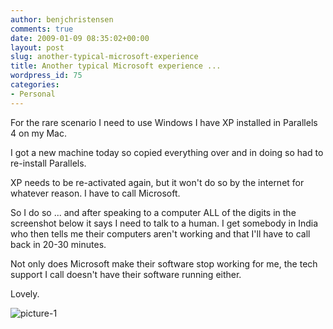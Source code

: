 ```yaml
---
author: benjchristensen
comments: true
date: 2009-01-09 08:35:02+00:00
layout: post
slug: another-typical-microsoft-experience
title: Another typical Microsoft experience ...
wordpress_id: 75
categories:
- Personal
---
```


For the rare scenario I need to use Windows I have XP installed in Parallels 4 on my Mac.

I got a new machine today so copied everything over and in doing so had to re-install Parallels. 

XP needs to be re-activated again, but it won't do so by the internet for whatever reason. I have to call Microsoft.

So I do so ... and after speaking to a computer ALL of the digits in the screenshot below it says I need to talk to a human. I get somebody in India who then tells me their computers aren't working and that I'll have to call back in 20-30 minutes.

Not only does Microsoft make their software stop working for me, the tech support I call doesn't have their software running either.

Lovely.

![picture-1](http://benjchristensen.files.wordpress.com/2009/01/picture-1.png)
